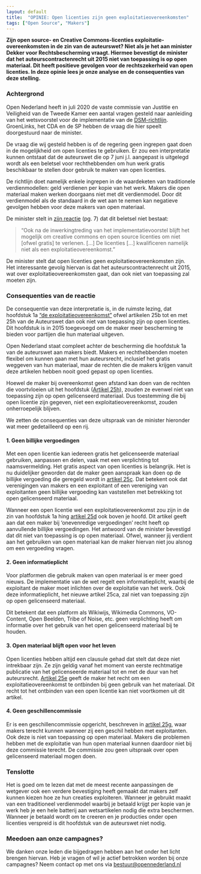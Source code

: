 ```yaml
---
layout: default
title:  "OPINIE: Open licenties zijn geen exploitatieovereenkomsten"
tags: ["Open Source", "Makers"]
---
```

**Zijn open source- en Creative Commons-licenties exploitatie-overeenkomsten in de zin van de auteurswet? Niet als je het aan minister Dekker voor Rechtsbescherming vraagt. Hiermee bevestigt de minister dat het auteurscontractenrecht uit 2015 niet van toepassing is op open materiaal. Dit heeft positieve gevolgen voor de rechtszekerheid van open licenties. In deze opinie lees je onze analyse en de consequenties van deze stelling.**

### Achtergrond

Open Nederland heeft in juli 2020 de vaste commissie van Justitie en Veiligheid van de Tweede Kamer een aantal vragen gesteld naar aanleiding van het wetsvoorstel voor de implementatie van de [DSM-richtlijn](https://eur-lex.europa.eu/legal-content/NL/TXT/PDF/?uri=CELEX:32019L0790&from=PL). GroenLinks, het CDA en de SP hebben de vraag die hier speelt doorgestuurd naar de minister. 

De vraag die wij gesteld hebben is of de regering geen ingrepen gaat doen in de mogelijkheid om open licenties te gebruiken. Er zou een interpretatie kunnen ontstaat dat de auteurswet die op 7 juni j.l. aangepast is uitgelegd wordt als een beletsel voor rechthebbenden om hun werk gratis beschikbaar te stellen door gebruik te maken van open licenties.

De richtlijn doet namelijk enkele ingrepen in de waardeketen van traditionele verdienmodellen: geld verdienen per kopie van het werk. Makers die open materiaal maken werken doorgaans niet met dit verdienmodel. Door dit verdienmodel als de standaard in de wet aan te nemen kan negatieve gevolgen hebben voor deze makers van open materiaal.

De minister stelt in [zijn reactie](https://www.tweedekamer.nl/kamerstukken/detail?id=2020Z18144&did=2020D39213) (pg. 7) dat dit beletsel niet bestaat:

> “Ook na de inwerkingtreding van het implementatievoorstel blijft het mogelijk om creative commons en open source licenties om niet [ofwel gratis] te verlenen. […] De licenties […] kwalificeren namelijk niet als een exploitatieovereenkomst.”

De minister stelt dat open licenties geen exploitatieovereenkomsten zijn. Het interessante gevolg hiervan is dat het auteurscontractenrecht uit 2015, wat over exploitatieovereenkomsten gaat, dan ook niet van toepassing zal moeten zijn.

### Consequenties van de reactie

De consequentie van deze interpretatie is, in de ruimste lezing, dat hoofdstuk 1a [“de exploitatieovereenkomst”](https://wetten.overheid.nl/BWBR0001886/2018-10-11/#HoofdstukIa) ofwel artikelen 25b tot en met 25h van de Auteurswet dan ook niet van toepassing zijn op open licenties. Dit hoofdstuk is in 2015 toegevoegd om de maker meer bescherming te bieden voor partijen die hun materiaal uitgeven.

Open Nederland staat compleet achter de bescherming die hoofdstuk 1a van de auteurswet aan makers biedt. Makers en rechthebbenden moeten flexibel om kunnen gaan met hun auteursrecht, inclusief het gratis weggeven van hun materiaal, maar de rechten die de makers krijgen vanuit deze artikelen hebben nooit goed gepast op open licenties.

Hoewel de maker bij overeenkomst geen afstand kan doen van de rechten die voortvloeien uit het hoofdstuk ([Artikel 25h](https://wetten.overheid.nl/BWBR0001886/2018-10-11/#HoofdstukIa_Artikel25h)), zouden ze evenwel niet van toepassing zijn op open gelicenseerd materiaal. Dus toestemming die bij open licentie zijn gegeven, niet een exploitatieovereenkomst, zouden onherroepelijk blijven.

We zetten de consequenties van deze uitspraak van de minister hieronder wat meer gedetailleerd op een rij.

#### 1. Geen billijke vergoedingen

Met een open licentie kan iedereen gratis het gelicenseerde materiaal gebruiken, aanpassen en delen, vaak met een verplichting tot naamsvermelding. Het gratis aspect van open licenties is belangrijk. Het is nu duidelijker geworden dat de maker geen aanspraak kan doen op de billijke vergoeding die geregeld wordt in [artikel 25c](https://wetten.overheid.nl/BWBR0001886/2018-10-11/#HoofdstukIa_Artikel25c). Dat betekent ook dat verenigingen van makers en een exploitant of een vereniging van exploitanten geen billijke vergoeding kan vaststellen met betrekking tot open gelicenseerd materiaal. 

Wanneer een open licentie wel een exploitatieovereenkomst zou zijn in de zin van hoofdstuk 1a hing [artikel 25d](https://wetten.overheid.nl/BWBR0001886/2018-10-11/#HoofdstukIa_Artikel25d) ook boven je hoofd. Dit artikel geeft aan dat een maker bij ‘onevenredige vergoedingen’ recht heeft op aanvullende billijke vergoedingen. Het antwoord van de minister bevestigd dat dit niet van toepassing is op open materiaal. Ofwel, wanneer jij verdient aan het gebruiken van open materiaal kan de maker hiervan niet jou alsnog om een vergoeding vragen.

#### 2. Geen informatieplicht

Voor platformen die gebruik maken van open materiaal is er meer goed nieuws. De implementatie van de wet regelt een informatieplicht, waarbij de exploitant de maker moet inlichten over de exploitatie van het werk. Ook deze informatieplicht, het nieuwe artikel 25ca, zal niet van toepassing zijn op open gelicenseerd materiaal.

Dit betekent dat een platform als Wikiwijs, Wikimedia Commons, VO-Content, Open Beelden, Tribe of Noise, etc. geen verplichting heeft om informatie over het gebruik van het open gelicenseerd materiaal bij te houden.

#### 3. Open materiaal blijft open voor het leven

Open licenties hebben altijd een clausule gehad dat stelt dat deze niet intrekbaar zijn. Ze zijn geldig vanaf het moment van eerste rechtmatige publicatie van het gelicenseerde materiaal tot en met de duur van het auteursrecht. [Artikel 25e](https://wetten.overheid.nl/BWBR0001886/2018-10-11/#HoofdstukIa_Artikel25e) geeft de maker het recht om een exploitatieovereenkomst te ontbinden bij geen gebruik van het materiaal. Dit recht tot het ontbinden van een open licentie kan niet voortkomen uit dit artikel. 

#### 4. Geen geschillencommissie

Er is een geschillencommissie opgericht, beschreven in [artikel 25g](https://wetten.overheid.nl/BWBR0001886/2018-10-11/#HoofdstukIa_Artikel25g), waar makers terecht kunnen wanneer zij een geschil hebben met exploitanten. Ook deze is niet van toepassing op open materiaal. Makers die problemen hebben met de exploitatie van hun open materiaal kunnen daardoor niet bij deze commissie terecht. De commissie zou geen uitspraak over open gelicenseerd materiaal mogen doen.

### Tenslotte

Het is goed om te lezen dat met de meest recente aanpassingen de wetgever ook een verdere bevestiging heeft gemaakt dat makers zelf kunnen kiezen hoe ze hun creaties exploiteren. Wanneer je gebruikt maakt van een traditioneel verdienmodel waarbij je betaald krijgt per kopie van je werk heb je een hele batterij aan wetsartikelen nodig die extra beschermen. Wanneer je betaald wordt om te creeren en je producties onder open licenties verspreid is dit hoofdstuk van de auteurswet niet nodig.  

### Meedoen aan onze campagnes?

We danken onze leden die bijgedragen hebben aan het onder het licht brengen hiervan. Heb je vragen of wil je actief betrokken worden bij onze campagnes? Neem contact op met ons via [bestuur@opennederland.nl](mailto:bestuur@opennederland.nl)